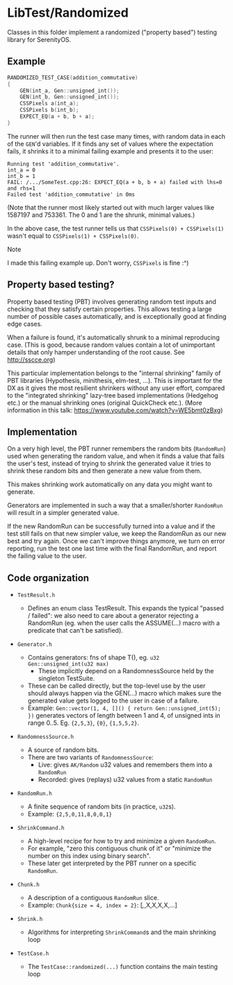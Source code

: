 # LibTest/Randomized

Classes in this folder implement a randomized ("property based") testing library
for SerenityOS.

## Example

```cpp
RANDOMIZED_TEST_CASE(addition_commutative)
{
    GEN(int_a, Gen::unsigned_int());
    GEN(int_b, Gen::unsigned_int());
    CSSPixels a(int_a);
    CSSPixels b(int_b);
    EXPECT_EQ(a + b, b + a);
}
```

The runner will then run the test case many times, with random data in each of
the `GEN`'d variables. If it finds any set of values where the expectation fails,
it shrinks it to a minimal failing example and presents it to the user:

```
Running test 'addition_commutative'.
int_a = 0
int_b = 1
FAIL: /.../SomeTest.cpp:26: EXPECT_EQ(a + b, b + a) failed with lhs=0 and rhs=1
Failed test 'addition_commutative' in 0ms
```

(Note that the runner most likely started out with much larger values like
1587197 and 753361. The 0 and 1 are the shrunk, minimal values.)

In the above case, the test runner tells us that `CSSPixels(0) + CSSPixels(1)`
wasn't equal to `CSSPixels(1) + CSSPixels(0)`.

> [!NOTE]
> I made this failing example up. Don't worry, `CSSPixels` is fine :^)

## Property based testing?

Property based testing (PBT) involves generating random test inputs and checking
that they satisfy certain properties. This allows testing a large number of
possible cases automatically, and is exceptionally good at finding edge cases.

When a failure is found, it's automatically shrunk to a minimal reproducing
case. (This is good, because random values contain a lot of unimportant details
that only hamper understanding of the root cause. See http://sscce.org)

This particular implementation belongs to the "internal shrinking" family of PBT
libraries (Hypothesis, minithesis, elm-test, ...). This is important for the DX
as it gives the most resilient shrinkers without any user effort, compared to
the "integrated shrinking" lazy-tree based implementations (Hedgehog etc.) or
the manual shrinking ones (original QuickCheck etc.). (More information in this
talk: https://www.youtube.com/watch?v=WE5bmt0zBxg)

## Implementation

On a very high level, the PBT runner remembers the random bits (`RandomRun`)
used when generating the random value, and when it finds a value that fails the
user's test, instead of trying to shrink the generated value it tries to shrink
these random bits and then generate a new value from them.

This makes shrinking work automatically on any data you might want to generate.

Generators are implemented in such a way that a smaller/shorter `RandomRun` will
result in a simpler generated value.

If the new RandomRun can be successfully turned into a value and if the test
still fails on that new simpler value, we keep the RandomRun as our new best and
try again. Once we can't improve things anymore, we turn on error reporting, run
the test one last time with the final RandomRun, and report the failing value to
the user.

## Code organization

-   `TestResult.h`

    -   Defines an enum class TestResult.
        This expands the typical "passed / failed": we also need to care about
        a generator rejecting a RandomRun (eg. when the user calls the ASSUME(...)
        macro with a predicate that can't be satisfied).

-   `Generator.h`

    -   Contains generators: fns of shape T(), eg. `u32 Gen::unsigned_int(u32 max)`
        -   These implicitly depend on a RandomnessSource held by the singleton
            TestSuite.
    -   These can be called directly, but the top-level use by the user should always
        happen via the GEN(...) macro which makes sure the generated value gets
        logged to the user in case of a failure.
    -   Example:
        `Gen::vector(1, 4, []() { return Gen::unsigned_int(5); })`
        generates vectors of length between 1 and 4, of unsigned ints in range 0..5.
        Eg. `{2,5,3}`, `{0}`, `{1,5,5,2}`.

-   `RandomnessSource.h`

    -   A source of random bits.
    -   There are two variants of `RandomnessSource`:
        -   Live: gives `AK/Random` u32 values and remembers them into a `RandomRun`
        -   Recorded: gives (replays) u32 values from a static `RandomRun`

-   `RandomRun.h`

    -   A finite sequence of random bits (in practice, `u32`s).
    -   Example: `{2,5,0,11,8,0,0,1}`

-   `ShrinkCommand.h`

    -   A high-level recipe for how to try and minimize a given `RandomRun`.
    -   For example, "zero this contiguous chunk of it" or "minimize the number on
        this index using binary search".
    -   These later get interpreted by the PBT runner on a specific `RandomRun`.

-   `Chunk.h`

    -   A description of a contiguous `RandomRun` slice.
    -   Example: `Chunk{size = 4, index = 2}`: [_,_,X,X,X,X,...]

-   `Shrink.h`

    -   Algorithms for interpreting `ShrinkCommand`s and the main shrinking loop

-   `TestCase.h`
    -   The `TestCase::randomized(...)` function contains the main testing loop
